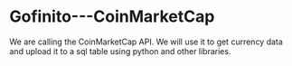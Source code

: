 # Gofinito---CoinMarketCap
We are calling the CoinMarketCap API. We will use it to get currency data and upload it to a sql table using python and other libraries. 
